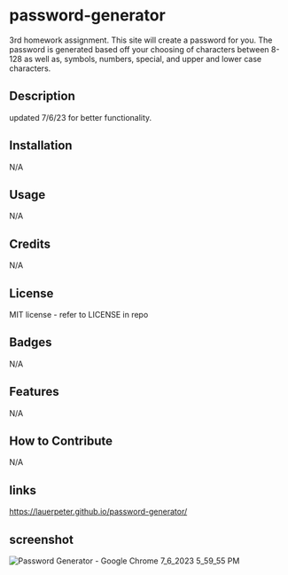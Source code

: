 # password-generator
3rd homework assignment. This site will create a password for you. The password is generated based off your choosing of characters between 8-128 as well as, symbols, numbers, special, and upper and lower case characters. 

## Description 
updated 7/6/23 for better functionality. 


## Installation

N/A

## Usage 
N/A

## Credits

N/A

## License

MIT license - refer to LICENSE in repo

## Badges

N/A

## Features

N/A

## How to Contribute
N/A

## links
https://lauerpeter.github.io/password-generator/

## screenshot
![Password Generator - Google Chrome 7_6_2023 5_59_55 PM](https://github.com/LauerPeter/password-generator/assets/135652706/4adaea8e-79ac-47d2-9d10-11c62d531775)


